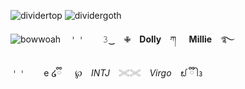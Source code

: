 ![dividertop](https://github.com/user-attachments/assets/0d7dbf7f-cbd8-4614-921f-79f042787eda)
![dividergoth](https://github.com/user-attachments/assets/ff485f92-ca59-4bdd-9f4d-22b72e0c4bd5)

![bowwoah](https://github.com/user-attachments/assets/38b641e0-9a75-4a99-ad33-313739713d5c)　𐄇𐄇　　𝟹‿　✙　**Dolly**　ཀ⠀⠀**Millie**　࿐

𐄇𐄇　　e ໒ྀི 　 ℘　*INTJ*　𓏵𓏵　*Virgo*　᪖ ྀི ᩤ᭔


